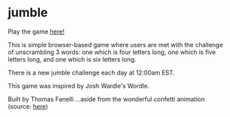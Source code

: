 # jumble

Play the game [here!](https://jumble.live)

This is simple browser-based game where users are met with the challenge of unscrambling 3 words: one which is four letters long, one
which is five letters long, and one which is six letters long.

There is a new jumble challenge each day at 12:00am EST.

This game was inspired by Josh Wardle's Wordle.

Built by Thomas Fanelli
...aside from the wonderful confetti animation (source: [here](https://gist.github.com/elrumo/3055a9163fd2d0d19f323db744b0a094))
